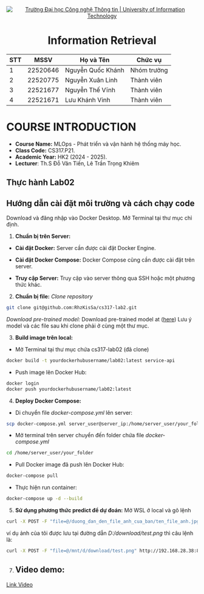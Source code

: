 <!-- Banner -->
<p align="center">
  <a href="https://www.uit.edu.vn/" title="Trường Đại học Công nghệ Thông tin" style="border: none;">
    <img src="https://i.imgur.com/WmMnSRt.png" alt="Trường Đại học Công nghệ Thông tin | University of Information Technology">
  </a>
</p>

<h1 align="center"><b>Information Retrieval</b></h1>

<div align="center">
  <table>
    <thead>
      <tr>
        <th>STT</th>
        <th>MSSV</th>
        <th>Họ và Tên</th>
        <th>Chức vụ</th>
      </tr>
    </thead>
    <tbody>
      <tr>
        <td>1</td>
        <td>22520646</td>
        <td>Nguyễn Quốc Khánh</td>
        <td>Nhóm trưởng</td>
      </tr>
      <tr>
        <td>2</td>
        <td>22520775</td>
        <td>Nguyễn Xuân Linh</td>
        <td>Thành viên</td>
      </tr>
      <tr>
        <td>3</td>
        <td>22521677</td>
        <td>Nguyễn Thế Vĩnh</td>
        <td>Thành viên</td>
      </tr>
      <tr>
        <td>4</td>
        <td>22521671</td>
        <td>Lưu Khánh Vinh</td>
        <td>Thành viên</td>
      </tr>
    </tbody>
  </table>
</div>

# COURSE INTRODUCTION
* **Course Name:** MLOps - Phát triển và vận hành hệ thống máy học.
* **Class Code:** CS317.P21.
* **Academic Year:** HK2 (2024 - 2025).
* **Lecturer**: Th.S Đỗ Văn Tiến, Lê Trần Trọng Khiêm

## Thực hành Lab02
## Hướng dẫn cài đặt môi trường và cách chạy code
Download và đăng nhập vào Docker Desktop.
Mở Terminal tại thư mục chỉ định.
1. **Chuẩn bị trên Server:**
- **Cài đặt Docker:** Server cần được cài đặt Docker Engine.

- **Cài đặt Docker Compose:** Docker Compose cũng cần được cài đặt trên server.

- **Truy cập Server:** Truy cập vào server thông qua SSH hoặc một phương thức khác.

2. **Chuẩn bị file:**
*Clone repository*
```sh
git clone git@github.com:RhzKisSa/cs317-lab2.git
```
*Download pre-trained model:*
Download pre-trained model at ([here](https://drive.google.com/file/d/1TWeVaNwtrFZxZWeYka_jda4eQgUXxxXm/view?usp=sharing))
Lưu ý model và các file sau khi clone phải ở cùng một thư mục.

3. **Build image trên local:**
- Mở Terminal tại thư mục chứa cs317-lab02 (đã clone)
```sh
docker build -t yourdockerhubusername/lab02:latest service-api 
```
- Push image lên Docker Hub:
```sh
docker login
docker push yourdockerhubusername/lab02:latest
```
4. **Deploy Docker Compose:**
- Di chuyển file *docker-compose.yml* lên server:
```sh
scp docker-compose.yml server_user@server_ip:/home/server_user/your_folder/
```
- Mở terminal trên server chuyển đến folder chứa file *docker-compose.yml*
```sh
cd /home/server_user/your_folder
```
- Pull Docker image đã push lên Docker Hub:
```sh
docker-compose pull
```
- Thực hiện run container:
```sh
docker-compose up -d --build
```
5. **Sử dụng phương thức predict để dự đoán:**
Mở WSL ở local và gõ lệnh
```sh
curl -X POST -F "file=@/duong_dan_den_file_anh_cua_ban/ten_file_anh.jpg" http://192.168.28.38:8000/predict/
```
ví dụ ảnh của tôi được lưu tại đường dẫn *D:/download/test.png* thì câu lệnh là:
```sh
curl -X POST -F "file=@/mnt/d/download/test.png" http://192.168.28.38:8000/predict/
```

7. ## Video demo:

[Link Video](https://drive.google.com/file/d/1DJ9JjSqxwKapUK1miyIhpDYmi2py5kIC/view)
